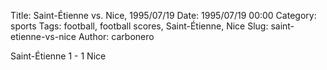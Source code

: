 Title: Saint-Étienne vs. Nice, 1995/07/19
Date: 1995/07/19 00:00
Category: sports
Tags: football, football scores, Saint-Étienne, Nice
Slug: saint-etienne-vs-nice
Author: carbonero


Saint-Étienne 1 - 1 Nice
